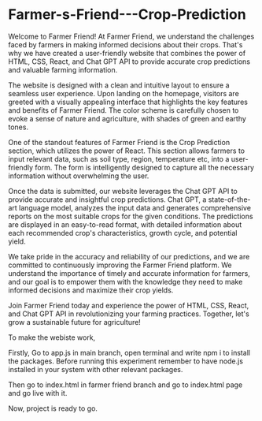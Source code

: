 # Farmer-s-Friend---Crop-Prediction

Welcome to Farmer Friend!
At Farmer Friend, we understand the challenges faced by farmers in making informed decisions about their crops. That's why we have created a user-friendly website that combines the power of HTML, CSS, React, and Chat GPT API to provide accurate crop predictions and valuable farming information.

The website is designed with a clean and intuitive layout to ensure a seamless user experience. Upon landing on the homepage, visitors are greeted with a visually appealing interface that highlights the key features and benefits of Farmer Friend. The color scheme is carefully chosen to evoke a sense of nature and agriculture, with shades of green and earthy tones.

One of the standout features of Farmer Friend is the Crop Prediction section, which utilizes the power of React. This section allows farmers to input relevant data, such as soil type, region, temperature etc, into a user-friendly form. The form is intelligently designed to capture all the necessary information without overwhelming the user.

Once the data is submitted, our website leverages the Chat GPT API to provide accurate and insightful crop predictions. Chat GPT, a state-of-the-art language model, analyzes the input data and generates comprehensive reports on the most suitable crops for the given conditions. The predictions are displayed in an easy-to-read format, with detailed information about each recommended crop's characteristics, growth cycle, and potential yield.

We take pride in the accuracy and reliability of our predictions, and we are committed to continuously improving the Farmer Friend platform. We understand the importance of timely and accurate information for farmers, and our goal is to empower them with the knowledge they need to make informed decisions and maximize their crop yields.

Join Farmer Friend today and experience the power of HTML, CSS, React, and Chat GPT API in revolutionizing your farming practices. Together, let's grow a sustainable future for agriculture!

To make the webiste work,

Firstly, Go to app.js in main branch, open terminal and write npm i to install the packages. Before running this experiment remember to have node.js installed in your system with other relevant packages.

Then go to index.html in farmer friend branch and go to index.html page and go live with it.

Now, project is ready to go.

